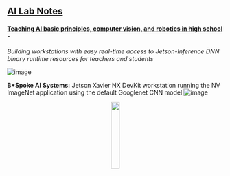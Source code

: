 ## <u>AI Lab Notes</u>

#### <ins>Teaching AI basic principles, computer vision, and robotics in high school</ins> - 
*Building workstations with easy real-time access to Jetson-Inference DNN binary runtime resources for teachers and students*

![image](https://github.com/rtrelease/Jetson-Symbolics-Neuromorphics/assets/71346897/01e3da9e-3bc2-4f56-a0fe-19340c45d6d5)

**B\*Spoke AI Systems:** Jetson Xavier NX DevKit workstation running the NV ImageNet application using the default Googlenet CNN model
![image](https://github.com/rtrelease/Jetson-Symbolics-Neuromorphics/assets/71346897/52205d8e-4200-400a-adce-a5c280f8c1ce)


<p align="center">
<img src="https://github.com/rtrelease/Jetson-Symbolics-Neuromorphics/assets/71346897/6a5617d1-ce6b-4b43-9eda-38804a3338a3" width=20% height=20% />
</p>
